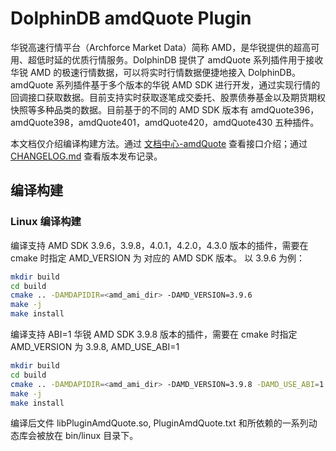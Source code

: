 # DolphinDB amdQuote Plugin

华锐高速行情平台（Archforce Market Data）简称 AMD，是华锐提供的超高可用、超低时延的优质行情服务。DolphinDB 提供了 amdQuote 系列插件用于接收华锐 AMD 的极速行情数据，可以将实时行情数据便捷地接入 DolphinDB。amdQuote 系列插件基于多个版本的华锐 AMD SDK 进行开发，通过实现行情的回调接口获取数据。目前支持实时获取逐笔成交委托、股票债券基金以及期货期权快照等多种品类的数据。目前基于的不同的 AMD SDK 版本有 amdQuote396，amdQuote398，amdQuote401，amdQuote420，amdQuote430 五种插件。

本文档仅介绍编译构建方法。通过 [文档中心-amdQuote](https://docs.dolphindb.cn/zh/plugins/amdquote/amdquote_2.html) 查看接口介绍；通过 [CHANGELOG.md](./CHANGELOG.md) 查看版本发布记录。

## 编译构建

### Linux 编译构建

编译支持 AMD SDK 3.9.6，3.9.8，4.0.1，4.2.0，4.3.0 版本的插件，需要在 cmake 时指定 AMD_VERSION 为 对应的 AMD SDK 版本。
以 3.9.6 为例：
``` bash
mkdir build
cd build
cmake .. -DAMDAPIDIR=<amd_ami_dir> -DAMD_VERSION=3.9.6
make -j
make install
```

编译支持 ABI=1 华锐 AMD SDK 3.9.8 版本的插件，需要在 cmake 时指定 AMD_VERSION 为 3.9.8, AMD_USE_ABI=1
``` bash
mkdir build
cd build
cmake .. -DAMDAPIDIR=<amd_ami_dir> -DAMD_VERSION=3.9.8 -DAMD_USE_ABI=1
make -j
make install
```

编译后文件 libPluginAmdQuote.so, PluginAmdQuote.txt 和所依赖的一系列动态库会被放在 bin/linux 目录下。